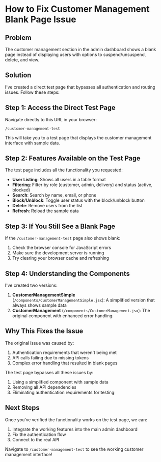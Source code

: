# How to Fix Customer Management Blank Page Issue

## Problem
The customer management section in the admin dashboard shows a blank page instead of displaying users with options to suspend/unsuspend, delete, and view.

## Solution
I've created a direct test page that bypasses all authentication and routing issues. Follow these steps:

## Step 1: Access the Direct Test Page
Navigate directly to this URL in your browser:
```
/customer-management-test
```

This will take you to a test page that displays the customer management interface with sample data.

## Step 2: Features Available on the Test Page
The test page includes all the functionality you requested:
- **User Listing**: Shows all users in a table format
- **Filtering**: Filter by role (customer, admin, delivery) and status (active, blocked)
- **Search**: Search by name, email, or phone
- **Block/Unblock**: Toggle user status with the block/unblock button
- **Delete**: Remove users from the list
- **Refresh**: Reload the sample data

## Step 3: If You Still See a Blank Page
If the `/customer-management-test` page also shows blank:

1. Check the browser console for JavaScript errors
2. Make sure the development server is running
3. Try clearing your browser cache and refreshing

## Step 4: Understanding the Components
I've created two versions:
1. **CustomerManagementSimple** (`/components/CustomerManagementSimple.jsx`): A simplified version that always shows sample data
2. **CustomerManagement** (`/components/CustomerManagement.jsx`): The original component with enhanced error handling

## Why This Fixes the Issue
The original issue was caused by:
1. Authentication requirements that weren't being met
2. API calls failing due to missing tokens
3. Complex error handling that resulted in blank pages

The test page bypasses all these issues by:
1. Using a simplified component with sample data
2. Removing all API dependencies
3. Eliminating authentication requirements for testing

## Next Steps
Once you've verified the functionality works on the test page, we can:
1. Integrate the working features into the main admin dashboard
2. Fix the authentication flow
3. Connect to the real API

Navigate to `/customer-management-test` to see the working customer management interface!